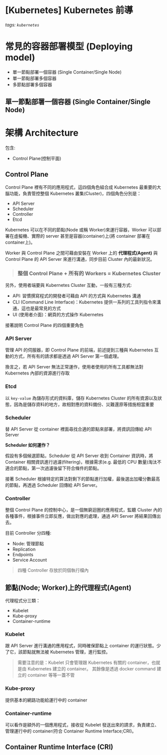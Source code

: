# [Kubernetes] Kubernetes 前導
###### tags: `kubernetes`

# 常見的容器部署模型 (Deploying model)
- 單一節點部署一個容器 (Single Container/Single Node)
- 單一節點部署多個容器
- 多節點部署多個容器

## 單一節點部署一個容器 (Single Container/Single Node)



# 架構 Architecture
包含:
- Control Plane(控制平面)

## Control Plane
Control Plane 裡有不同的應用程式，這四個角色組合成 Kubernetes 最重要的大腦功能，負責管控整個 Kubernetes 叢集(Cluster)，四個角色分別是：
- API Server
- Scheduler
- Controller
- Etcd

Kubernetes 可以在不同的節點(Node 或稱 Worker)來運行容器，Worker 可以部署在虛擬機、實際的 server 甚至是容器(container)上(將 container 部署在container上)。

Worker 與 Control Plane 之間可藉由安裝在 Worker 上的 **代理程式(Agent)** 與 Control Plane 的 API Server 來進行溝通，同步目前 Cluster 內的最新狀況。

> ### 整個 Control Plane + 所有的 Workers = Kubernetes Cluster

另外，使用者端要與 Kubernetes Cluster 互動，一般有三種方式:
- API: 習慣撰寫程式的開發者可藉由 API 的方式與 Kubernetes 溝通
- CLI (Command Line Interface)：Kubernetes 提供一系列的工具列指令來溝通，這也是最常見的方式
- UI (使用者介面)：網頁的方式操作 Kubernetes 

接著說明 Control Plane 的四個重要角色
### API Server
管理 API 的伺服器，即 Control Plane 的前端，前述提到三種與 Kubernetes 互動的方式，所有有的請求都是透過 API Server 第一個處理。

換言之，若 API Server 無法正常運作，使用者使用的所有工具都無法對 Kubernetes 內部的資源進行存取

### Etcd
以 `key-value` 為儲存形式的資料庫，儲存 Kubernetes Cluster 的所有資源以及狀態，因為是儲存資料的地方，故相對應的資料備份、災難還原等措施相當重要

### Scheduler
替 API Server 從 container 裡面尋找合適的節點來部署，將資訊回傳給 API Server

**Scheduler 如何運作？**

假設有多個候選節點，Scheduler 從 API Server 收到 Container 資訊時，將 Container 相關資訊進行過濾(filtering)，根據需求(e.g. 最低的 CPU 數量)淘汰不適合的節點，第一次過濾後留下符合條件的節點。

接著 Scheduler 根據特定的算法對剩下的節點進行加權，最後選出加權分數最高的節點，再透過 Scheduler 回傳給 API Server。

### Controller
整個 Control Plane 的控制中心，是一個無窮迴圈的應用程式，監聽 Cluster 內的各種事件，根據事件立即反應，做出對應的處理，通過 API Server 將結果回傳出去。

目前 Controller 分四種:
- Node: 管理節點
- Replication
- Endpoints
- Service Account

> 四種 Controller 存放於同個執行檔內


## 節點(Node; Worker)上的代理程式(Agent)
代理程式分三類：
- Kubelet
- Kube-proxy
- Container-runtime

### Kubelet
跟 API Server 進行溝通的應用程式，同時確保節點上 container 的運行狀態。少了它，該節點就無法被 Kubernetes 管理，進行監控。

> 需要注意的是：Kubelet 只會管理跟 Kubernetes 有關的 container，也就是由 Kubernetes 建立的 container。
> 其餘像是透過 docker command 建立的 container 等等一蓋不管

### Kube-proxy
提供基本的網路功能給運行中的 container

### Container-runtime
可以看作是額外的一個應用程式，接收從 Kubelet 發送出來的請求，負責建立、管理運行中的 container(符合 Container Runtime Interface;CRI)。

## Container Runtime Interface (CRI)



